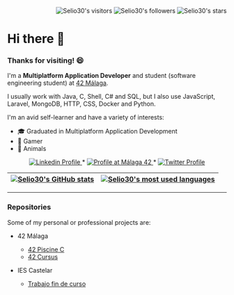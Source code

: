 <p align="right">
  <img alt="Selio30's visitors" src="https://komarev.com/ghpvc/?username=Selio30&color=green" />
  <img alt="Selio30's followers" src="https://img.shields.io/github/followers/Selio30?color=green" />
  <img alt="Selio30's stars" src="https://img.shields.io/github/stars/Selio30?color=green" />
</p>

# Hi there 👋

### Thanks for visiting! 😄

I'm a **Multiplatform Application Developer** and student (software engineering student) at [42 Málaga](https://www.42malaga.com/).

I usually work with Java, C, Shell, C# and SQL, but I also use JavaScript, Laravel, MongoDB, HTTP, CSS, Docker and Python.

I'm an avid self-learner and have a variety of interests:

* 🎓  Graduated in Multiplatform Application Development
* 👾  Gamer
* 🐾  Animals


<p align="center">
  <a href="https://www.linkedin.com/in/selio30/">
    <img alt="Linkedin Profile" src="https://img.shields.io/badge/-Linkedin_Profile-0072B1?style=flat&logo=Linkedin&logoColor=white&link=https://www.linkedin.com/in/selio30/" />
  </a>
  <span> * </span>
  <a href="https://profile.intra.42.fr/users/sbarbero">
    <img alt="Profile at Málaga 42" src="https://img.shields.io/badge/-Intra_Profile-32D352?style=flat&logo=42&logoColor=white&link=https://profile.intra.42.fr/users/sbarbero" />
  </a>
  <span> * </span>
  <a href="https://twitter.com/Selio30">
    <img alt="Twitter Profile" src="https://img.shields.io/badge/-Twitter_Profile-56D7DD?style=flat&logo=Twitter&logoColor=white&link=https://twitter.com/Selio30" />
  </a>
</p>

| [![Selio30's GitHub stats](https://github-readme-stats.vercel.app/api?username=Selio30&count_private=true&include_all_commits=true&show_icons=true&hide=issues&hide_border=true&theme=jolly)](https://github.com/Selio30?tab=repositories) | [![Selio30's most used languages](https://github-readme-stats.vercel.app/api/top-langs/?username=Selio30&layout=compact&hide_border=true&theme=jolly)](https://github.com/Selio30?tab=repositories) |
|:-:|:-:|

---

### Repositories
Some of my personal or professional projects are:

* 42 Málaga
  - [42 Piscine C](https://github.com/Selio30/42-piscine)
  - [42 Cursus](https://github.com/Selio30/42-cursus)

* IES Castelar
  - [Trabajo fin de curso](https://github.com/Selio30/TrabajoFinCurso)
